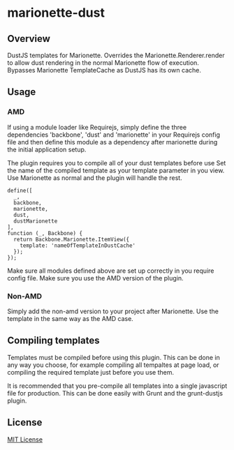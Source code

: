 # marionette-dust

## Overview
DustJS templates for Marionette. Overrides the Marionette.Renderer.render
to allow dust rendering in the normal Marionette flow of execution. Bypasses
Marionette TemplateCache as DustJS has its own cache.

## Usage

### AMD

If using a module loader like Requirejs, simply define the three dependencies 
'backbone', 'dust' and 'marionette' in your Requirejs config file and then define
this module as a dependency after marionette during the initial application setup.

The plugin requires you to compile all of your dust templates before use 
Set the name of the compiled template as your template parameter in you view.
Use Marionette as normal and the plugin will handle the rest.

```
define([
  _,
  backbone,
  marionette,
  dust,
  dustMarionette
],
function (_, Backbone) {
  return Backbone.Marionette.ItemView({
    template: 'nameOfTemplateInDustCache'
  });
});
```
Make sure all modules defined above are set up correctly in you require config file. Make sure you use
the AMD version of the plugin.

### Non-AMD
Simply add the non-amd version to your project after Marionette. Use the template in the same way as the
AMD case.

## Compiling templates
Templates must be compiled before using this plugin. This can be done in any way you
choose, for example compiling all tempaltes at page load, or compiling the required
template just before you use them.

It is recommended that you pre-compile all templates into a single javascript file for
production. This can be done easily with Grunt and the grunt-dustjs plugin.

## License
[MIT License](http://en.wikipedia.org/wiki/MIT_License)
